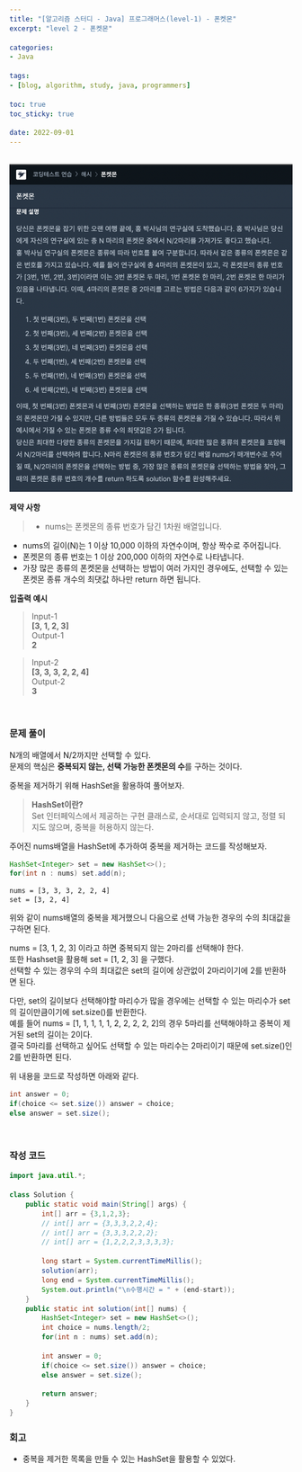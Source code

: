 ```yaml
--- 
title: "[알고리즘 스터디 - Java] 프로그래머스(level-1) - 폰켓몬" 
excerpt: "level 2 - 폰켓몬" 

categories: 
- Java

tags: 
- [blog, algorithm, study, java, programmers]

toc: true
toc_sticky: true

date: 2022-09-01
--- 
```


<br>

<center><img src="/assets/images/programmers/20220901_02.png" width="700"></center>

**제약 사항**
> - nums는 폰켓몬의 종류 번호가 담긴 1차원 배열입니다.
- nums의 길이(N)는 1 이상 10,000 이하의 자연수이며, 항상 짝수로 주어집니다.
- 폰켓몬의 종류 번호는 1 이상 200,000 이하의 자연수로 나타냅니다.
- 가장 많은 종류의 폰켓몬을 선택하는 방법이 여러 가지인 경우에도, 선택할 수 있는 폰켓몬 종류 개수의 최댓값 하나만 return 하면 됩니다.

**입출력 예시**
> Input-1 <br>
**[3, 1, 2, 3]** <br>
> Output-1 <br>
**2**

> Input-2 <br>
**[3, 3, 3, 2, 2, 4]** <br>
> Output-2 <br>
**3**


<br>

### 문제 풀이
N개의 배열에서 N/2까지만 선택할 수 있다.<br>
문제의 핵심은 **중복되지 않는, 선택 가능한 폰켓몬의 수**를 구하는 것이다.

중복을 제거하기 위해 HashSet을 활용하여 풀어보자.

>**HashSet이란?** <br>
Set 인터페익스에서 제공하는 구현 클래스로, 순서대로 입력되지 않고, 정렬 되지도 않으며, 중복을 허용하지 않는다.

주어진 nums배열을 HashSet에 추가하여 중복을 제거하는 코드를 작성해보자.

```java
HashSet<Integer> set = new HashSet<>();
for(int n : nums) set.add(n);
```
```
nums = [3, 3, 3, 2, 2, 4]
set = [3, 2, 4]
```
위와 같이 nums배열의 중복을 제거했으니 다음으로 선택 가능한 경우의 수의 최대값을 구하면 된다.

nums = [3, 1, 2, 3] 이라고 하면 중복되지 않는 2마리를 선택해야 한다. <br>
또한 Hashset을 활용해 set = [1, 2, 3] 을 구했다. <br>
선택할 수 있는 경우의 수의 최대값은 set의 길이에 상관없이 2마리이기에 2를 반환하면 된다.

다만, set의 길이보다 선택해야할 마리수가 많을 경우에는 선택할 수 있는 마리수가 set의 길이만큼이기에 set.size()를 반환한다. <br>
예를 들어 nums = [1, 1, 1, 1, 1, 2, 2, 2, 2, 2]의 경우 5마리를 선택해야하고 중복이 제거된 set의 길이는 2이다. <br>
결국 5마리를 선택하고 싶어도 선택할 수 있는 마리수는 2마리이기 때문에 set.size()인 2를 반환하면 된다.  

위 내용을 코드로 작성하면 아래와 같다.

```java
int answer = 0;
if(choice <= set.size()) answer = choice;
else answer = set.size();
```

<br>

### 작성 코드
```java
import java.util.*;

class Solution {
    public static void main(String[] args) {
        int[] arr = {3,1,2,3};
        // int[] arr = {3,3,3,2,2,4};
        // int[] arr = {3,3,3,2,2,2};
        // int[] arr = {1,2,2,2,3,3,3,3};

        long start = System.currentTimeMillis();
        solution(arr);
        long end = System.currentTimeMillis();
        System.out.println("\n수행시간 = " + (end-start));
    }
    public static int solution(int[] nums) {
        HashSet<Integer> set = new HashSet<>();
        int choice = nums.length/2;
        for(int n : nums) set.add(n);
        
        int answer = 0;
        if(choice <= set.size()) answer = choice;
        else answer = set.size();

        return answer;
    }
}
```

### 회고
- 중복을 제거한 목록을 만들 수 있는 HashSet을 활용할 수 있었다.
